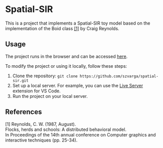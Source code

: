 # Spatial-SIR

This is a project that implements a Spatial-SIR toy model based on the implementation of the Boid class [[1]](#1) by Craig Reynolds.

## Usage

The project runs in the browser and can be accessed [here](https://szvarga.github.io/Spatial-SIR).

To modify the project or using it locally, follow these steps:

1. Clone the repository: `git clone https://github.com/szvarga/spatial-sir.git`
2. Set up a local server. For example, you can use the [Live Server](https://marketplace.visualstudio.com/items?itemName=ritwickdey.LiveServer) extension for VS Code.
3. Run the project on your local server.

## References
<a id="1">[1]</a>
Reynolds, C. W. (1987, August). \
Flocks, herds and schools: A distributed behavioral model. \
In Proceedings of the 14th annual conference on Computer graphics and interactive techniques (pp. 25-34).
